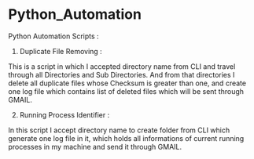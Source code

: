 # Python_Automation

Python Automation Scripts : 

1) Duplicate File Removing :

This is a script in which I accepted directory name from CLI and travel through all Directories and Sub Directories.
And from that directories I delete all duplicate files whose Checksum is greater than one, and create one log file which contains 
list of deleted files which will be sent through GMAIL.

2) Running Process Identifier : 

In this script I accept directory name to create folder from CLI which generate one log file in it, which holds all informations of current running processes
in my machine and send it through GMAIL.

